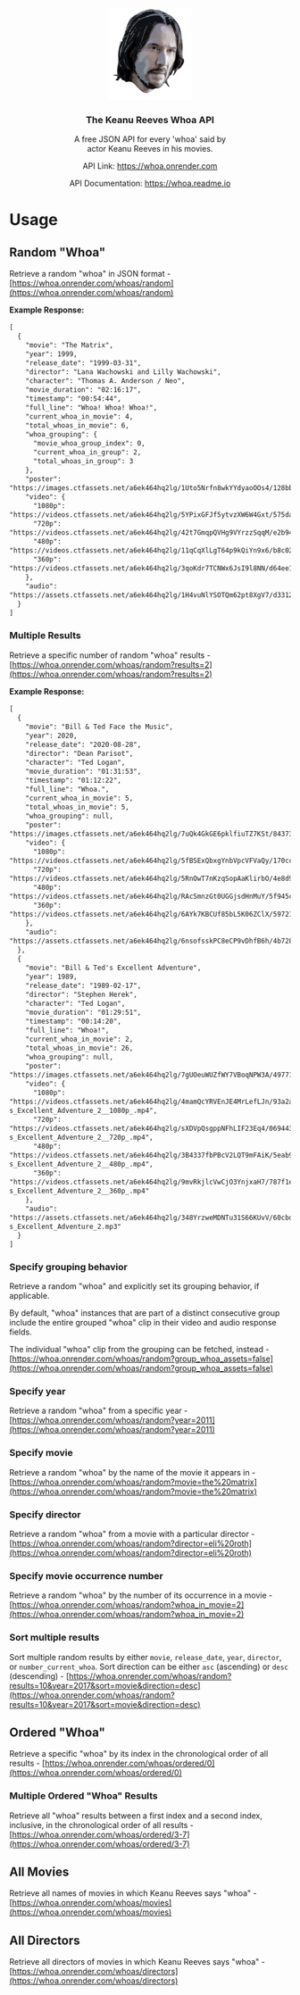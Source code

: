 
<!-- PROJECT LOGO -->
<br />
<p align="center">
  <a href="https://github.com/">
    <img src="./client/src/assets/images/Keanu.png" width="150" />
  </a>

  <h3 align="center">The Keanu Reeves Whoa API</h3>

  <p align="center">
    A free JSON API for every 'whoa' said by
    <br />
    actor Keanu Reeves in his movies.
    <br />
  </p>
   <p align="center">API Link: <a href="https://whoa.onrender.com/">https://whoa.onrender.com</a></p>
   <p align="center">API Documentation: <a href="https://whoa.readme.io">https://whoa.readme.io</a></p>
</p>

# Usage

## Random "Whoa"

Retrieve a random "whoa" in JSON format - [https://whoa.onrender.com/whoas/random](https://whoa.onrender.com/whoas/random)

<b>Example Response:</b>

```jsonc
[
  {
    "movie": "The Matrix",
    "year": 1999,
    "release_date": "1999-03-31",
    "director": "Lana Wachowski and Lilly Wachowski",
    "character": "Thomas A. Anderson / Neo",
    "movie_duration": "02:16:17",
    "timestamp": "00:54:44",
    "full_line": "Whoa! Whoa! Whoa!",
    "current_whoa_in_movie": 4,
    "total_whoas_in_movie": 6,
    "whoa_grouping": {
      "movie_whoa_group_index": 0,
      "current_whoa_in_group": 2,
      "total_whoas_in_group": 3
    },
    "poster": "https://images.ctfassets.net/a6ek464hq2lg/1Uto5Nrfn8wkYYdyaoOOs4/128bbaecf198ac68bc0f955863a9d255/f89U3ADr1oiB1s9GkdPOEpXUk5H.jpg",
    "video": {
      "1080p": "https://videos.ctfassets.net/a6ek464hq2lg/5YPixGFJf5ytvzXW6W4Gxt/575da63146cf9acf2d3e745b75520d0e/The_Matrix__1999__Grouping_0__1080p_.mp4",
      "720p": "https://videos.ctfassets.net/a6ek464hq2lg/42t7GmqpQVHg9VYrzzSqqM/e2b94d8718b3dda1f2f020b8091dc567/The_Matrix__1999__Grouping_0__720p_.mp4",
      "480p": "https://videos.ctfassets.net/a6ek464hq2lg/11qCqXlLgT64p9kQiYn9x6/b8c027358ee404d266d3aaea387368d3/The_Matrix__1999__Grouping_0__480p_.mp4",
      "360p": "https://videos.ctfassets.net/a6ek464hq2lg/3qoKdr7TCNWx6JsI9l8NN/d64ee14c8f6b7377c19dd459e4049bc7/The_Matrix__1999__Grouping_0__360p_.mp4"
    },
    "audio": "https://assets.ctfassets.net/a6ek464hq2lg/1H4vuNlYSOTQm62pt8XgV7/d3312512abc642b37f0ba11d30b8505a/The_Matrix__1999__Grouping_0.mp3"
  }
]
```

### Multiple Results

Retrieve a specific number of random "whoa" results - [https://whoa.onrender.com/whoas/random?results=2](https://whoa.onrender.com/whoas/random?results=2)

<b>Example Response:</b>

```jsonc
[
  {
    "movie": "Bill & Ted Face the Music",
    "year": 2020,
    "release_date": "2020-08-28",
    "director": "Dean Parisot",
    "character": "Ted Logan",
    "movie_duration": "01:31:53",
    "timestamp": "01:12:22",
    "full_line": "Whoa.",
    "current_whoa_in_movie": 5,
    "total_whoas_in_movie": 5,
    "whoa_grouping": null,
    "poster": "https://images.ctfassets.net/a6ek464hq2lg/7uQk4GkGE6pklfiuTZ7KSt/843731f596de16ae363cdfaf636952d0/4V2nTPfeB59TcqJcUfQ9ziTi7VN.jpg",
    "video": {
      "1080p": "https://videos.ctfassets.net/a6ek464hq2lg/5fBSExQbxgYnbVpcVFVaQy/170cc05cfc1176fc3dd173362da2b250/Bill___Ted_Face_the_Music_5__1080p_.mp4",
      "720p": "https://videos.ctfassets.net/a6ek464hq2lg/5RnOwT7nKzqSopAaKlirbO/4e8d9a745c28b59b204ba7cd91bacca9/Bill___Ted_Face_the_Music_5__720p_.mp4",
      "480p": "https://videos.ctfassets.net/a6ek464hq2lg/RAcSmnzGt0UGGjsdHnMuY/5f945c8b3ce7bee352c77ee9c640d77d/Bill___Ted_Face_the_Music_5__480p_.mp4",
      "360p": "https://videos.ctfassets.net/a6ek464hq2lg/6AYk7KBCUf85bL5K06ZClX/597212884fd6624ede4a582a747add54/Bill___Ted_Face_the_Music_5__360p_.mp4"
    },
    "audio": "https://assets.ctfassets.net/a6ek464hq2lg/6nsofsskPC8eCP9vDhfB6h/4b728ac8cd818082b195b47db7fc2f9e/Bill___Ted_Face_the_Music_5.mp3"
  },
  {
    "movie": "Bill & Ted's Excellent Adventure",
    "year": 1989,
    "release_date": "1989-02-17",
    "director": "Stephen Herek",
    "character": "Ted Logan",
    "movie_duration": "01:29:51",
    "timestamp": "00:14:20",
    "full_line": "Whoa!",
    "current_whoa_in_movie": 2,
    "total_whoas_in_movie": 26,
    "whoa_grouping": null,
    "poster": "https://images.ctfassets.net/a6ek464hq2lg/7gUOeuWUZfWY7VBoqNPW3A/49771a6b578e7e53409f2258f736d9d9/tV25lGWGWGEqUe3U0xjQTBgilSx.jpeg",
    "video": {
      "1080p": "https://videos.ctfassets.net/a6ek464hq2lg/4mamQcYRVEnJE4MrLefLJn/93a2a72ee98ffea0c8315ddce0f184c2/Bill___Ted-s_Excellent_Adventure_2__1080p_.mp4",
      "720p": "https://videos.ctfassets.net/a6ek464hq2lg/sXDVpQsgppNFhLIF23Eq4/069443d49fe9258d2bca13bcf8b841b5/Bill___Ted-s_Excellent_Adventure_2__720p_.mp4",
      "480p": "https://videos.ctfassets.net/a6ek464hq2lg/3B4337fbPBcV2LQT9mFAiK/5eab91f2051ee5048a759b08deebd951/Bill___Ted-s_Excellent_Adventure_2__480p_.mp4",
      "360p": "https://videos.ctfassets.net/a6ek464hq2lg/9mvRkjlcVwCjO3YnjxaH7/787f1ed3957490e8d756aa03129a148e/Bill___Ted-s_Excellent_Adventure_2__360p_.mp4"
    },
    "audio": "https://assets.ctfassets.net/a6ek464hq2lg/348YrzweMDNTu31S66KUvV/60cbdf53791f0bf2083df799c0cda96b/Bill___Ted-s_Excellent_Adventure_2.mp3"
  }
]
```

### Specify grouping behavior

Retrieve a random "whoa" and explicitly set its grouping behavior, if applicable.

By default, "whoa" instances that are part of a distinct consecutive group include the entire grouped "whoa" clip in their video and audio response fields.

The individual "whoa" clip from the grouping can be fetched, instead - [https://whoa.onrender.com/whoas/random?group_whoa_assets=false](https://whoa.onrender.com/whoas/random?group_whoa_assets=false)

### Specify year

Retrieve a random "whoa" from a specific year - [https://whoa.onrender.com/whoas/random?year=2011](https://whoa.onrender.com/whoas/random?year=2011)

### Specify movie

Retrieve a random "whoa" by the name of the movie it appears in - [https://whoa.onrender.com/whoas/random?movie=the%20matrix](https://whoa.onrender.com/whoas/random?movie=the%20matrix)

### Specify director

Retrieve a random "whoa" from a movie with a particular director - [https://whoa.onrender.com/whoas/random?director=eli%20roth](https://whoa.onrender.com/whoas/random?director=eli%20roth)

### Specify movie occurrence number

Retrieve a random "whoa" by the number of its occurrence in a movie - [https://whoa.onrender.com/whoas/random?whoa_in_movie=2](https://whoa.onrender.com/whoas/random?whoa_in_movie=2)

### Sort multiple results

Sort multiple random results by either `movie`, `release_date`, `year`, `director`, or `number_current_whoa`. Sort direction can be either `asc` (ascending) or `desc` (descending) - [https://whoa.onrender.com/whoas/random?results=10&year=2017&sort=movie&direction=desc](https://whoa.onrender.com/whoas/random?results=10&year=2017&sort=movie&direction=desc)

## Ordered "Whoa"

Retrieve a specific "whoa" by its index in the chronological order of all results - [https://whoa.onrender.com/whoas/ordered/0](https://whoa.onrender.com/whoas/ordered/0)

### Multiple Ordered "Whoa" Results

Retrieve all "whoa" results between a first index and a second index, inclusive, in the chronological order of all results - [https://whoa.onrender.com/whoas/ordered/3-7](https://whoa.onrender.com/whoas/ordered/3-7)

## All Movies

Retrieve all names of movies in which Keanu Reeves says "whoa" - [https://whoa.onrender.com/whoas/movies](https://whoa.onrender.com/whoas/movies)

## All Directors

Retrieve all directors of movies in which Keanu Reeves says "whoa" - [https://whoa.onrender.com/whoas/directors](https://whoa.onrender.com/whoas/directors)
